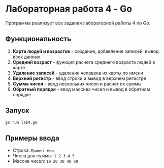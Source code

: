# Лабораторная работа 4 - Go

Программа реализует все задания лабораторной работы 4 по Go.

## Функциональность

1. **Карта людей и возрастов** - создание, добавление записей, вывод всех данных
2. **Средний возраст** - функция расчета среднего возраста людей в карте  
3. **Удаление записей** - удаление человека из карты по имени
4. **Верхний регистр** - ввод строки и вывод в верхнем регистре
5. **Сумма чисел** - ввод нескольких чисел и расчет их суммы
6. **Обратный порядок** - ввод массива чисел и вывод в обратном порядке

## Запуск

```bash
go run lab4.go
```

## Примеры ввода

- Строка: `Привет мир`
- Числа для суммы: `1 2 3 4 5`  
- Массив чисел: `10 20 30 40 50`